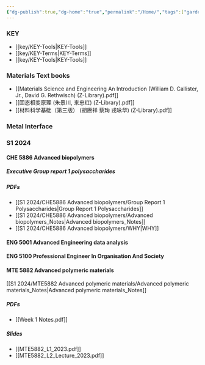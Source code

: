 ```yaml
---
{"dg-publish":true,"dg-home":"true","permalink":"/Home/","tags":["gardenEntry"],"dgPassFrontmatter":true}
---
```


### KEY
-  [[key/KEY-Tools\|KEY-Tools]]
- [[key/KEY-Terms\|KEY-Terms]]
- [[key/KEY-Tools\|KEY-Tools]]
### Materials Text books
- [[Materials Science and Engineering An Introduction (William D. Callister, Jr., David G. Rethwisch) (Z-Library).pdf]]
- [[固态相变原理 (朱景川, 来忠红) (Z-Library).pdf]]
- [[材料科学基础（第三版） (胡赓祥  蔡珣  戎咏华) (Z-Library).pdf]]
### Metal Interface
### S1 2024
#### CHE 5886 Advanced biopolymers
##### Executive Group report 1 polysaccharides
##### PDFs
-  [[S1 2024/CHE5886 Advanced biopolymers/Group Report 1 Polysaccharides\|Group Report 1 Polysaccharides]]
- [[S1 2024/CHE5886 Advanced biopolymers/Advanced biopolymers_Notes\|Advanced biopolymers_Notes]]
- [[S1 2024/CHE5886 Advanced biopolymers/WHY\|WHY]]
#### ENG 5001 Advanced Engineering data analysis
#### ENG 5100 Professional Engineer In Organisation And Society
#### MTE 5882 Advanced polymeric materials
[[S1 2024/MTE5882  Advanced polymeric materials/Advanced polymeric materials_Notes\|Advanced polymeric materials_Notes]]
##### PDFs
- [[Week 1 Notes.pdf]]
##### Slides
- [[MTE5882_L1_2023.pdf]]
- [[MTE5882_L2_Lecture_2023.pdf]]

